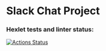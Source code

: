 # Slack Chat Project

### Hexlet tests and linter status:
[![Actions Status](https://github.com/IKS26/frontend-project-12/actions/workflows/hexlet-check.yml/badge.svg)](https://github.com/IKS26/frontend-project-12/actions)

